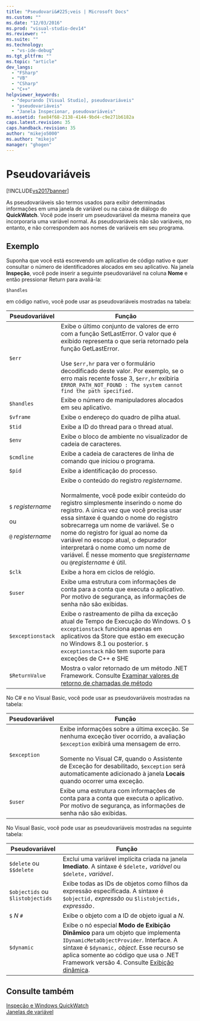```yaml
---
title: "Pseudovari&#225;veis | Microsoft Docs"
ms.custom: ""
ms.date: "12/03/2016"
ms.prod: "visual-studio-dev14"
ms.reviewer: ""
ms.suite: ""
ms.technology: 
  - "vs-ide-debug"
ms.tgt_pltfrm: ""
ms.topic: "article"
dev_langs: 
  - "FSharp"
  - "VB"
  - "CSharp"
  - "C++"
helpviewer_keywords: 
  - "depurando [Visual Studio], pseudovariáveis"
  - "pseudovariáveis"
  - "Janela Inspecionar, pseudovariáveis"
ms.assetid: fae84f68-2138-4144-9bd4-c9e271b6182a
caps.latest.revision: 35
caps.handback.revision: 35
author: "mikejo5000"
ms.author: "mikejo"
manager: "ghogen"
---
```

# Pseudovari&#225;veis
[!INCLUDE[vs2017banner](../code-quality/includes/vs2017banner.md)]

As pseudovariáveis são termos usados para exibir determinadas informações em uma janela de variável ou na caixa de diálogo do **QuickWatch**.  Você pode inserir um pseudovariável da mesma maneira que incorporaria uma variável normal.  As pseudovariáveis não são variáveis, no entanto, e não correspondem aos nomes de variáveis em seu programa.  
  
## Exemplo  
 Suponha que você está escrevendo um aplicativo de código nativo e quer consultar o número de identificadores alocados em seu aplicativo.  Na janela **Inspeção**, você pode inserir a seguinte pseudovariável na coluna **Nome** e então pressionar Return para avaliá\-la:  
  
```  
$handles  
```  
  
 em código nativo, você pode usar as pseudovariáveis mostradas na tabela:  
  
|Pseudovariável|Função|  
|--------------------|------------|  
|`$err`|Exibe o último conjunto de valores de erro com a função SetLastError.  O valor que é exibido representa o que seria retornado pela função GetLastError.<br /><br /> Use `$err,hr` para ver o formulário decodificado deste valor.  Por exemplo, se o erro mais recente fosse 3, `$err,hr` exibiria `ERROR_PATH_NOT_FOUND : The system cannot find the path specified.`|  
|`$handles`|Exibe o número de manipuladores alocados em seu aplicativo.|  
|`$vframe`|Exibe o endereço do quadro de pilha atual.|  
|`$tid`|Exibe a ID do thread para o thread atual.|  
|`$env`|Exibe o bloco de ambiente no visualizador de cadeia de caracteres.|  
|`$cmdline`|Exibe a cadeia de caracteres de linha de comando que iniciou o programa.|  
|`$pid`|Exibe a identificação do processo.|  
|`$` *registername*<br /><br /> ou<br /><br /> `@` *registername*|Exibe o conteúdo do registro *registername*.<br /><br /> Normalmente, você pode exibir conteúdo do registro simplesmente inserindo o nome do registro.  A única vez que você precisa usar essa sintaxe é quando o nome do registro sobrecarrega um nome de variável.  Se o nome do registro for igual ao nome da variável no escopo atual, o depurador interpretará o nome como um nome de variável.  É nesse momento que `$`*registername* ou `@`*registername* é útil.|  
|`$clk`|Exibe a hora em ciclos de relógio.|  
|`$user`|Exibe uma estrutura com informações de conta para a conta que executa o aplicativo.  Por motivo de segurança, as informações de senha não são exibidas.|  
|`$exceptionstack`|Exibe o rastreamento de pilha da exceção atual de Tempo de Execução do Windows.  O `$ exceptionstack` funciona apenas em aplicativos da Store que estão em execução no Windows 8.1 ou posterior.  `$ exceptionstack` não tem suporte para exceções de C\+\+ e SHE|  
|`$ReturnValue`|Mostra o valor retornado de um método .NET Framework.  Consulte [Examinar valores de retorno de chamadas de método](../Topic/Examine%20return%20values%20of%20method%20calls.md)|  
  
 No C\# e no Visual Basic, você pode usar as pseudovariáveis mostradas na tabela:  
  
|Pseudovariável|Função|  
|--------------------|------------|  
|`$exception`|Exibe informações sobre a última exceção.  Se nenhuma exceção tiver ocorrido, a avaliação `$exception` exibirá uma mensagem de erro.<br /><br /> Somente no Visual C\#, quando o Assistente de Exceção for desabilitado, `$exception` será automaticamente adicionado à janela **Locais** quando ocorrer uma exceção.|  
|`$user`|Exibe uma estrutura com informações de conta para a conta que executa o aplicativo.  Por motivo de segurança, as informações de senha não são exibidas.|  
  
 No Visual Basic, você pode usar as pseudovariáveis mostradas na seguinte tabela:  
  
|Pseudovariável|Função|  
|--------------------|------------|  
|`$delete` ou `$$delete`|Exclui uma variável implícita criada na janela **Imediato**.  A sintaxe é `$delete,` *variável* ou `$delete,` *variável*`.`|  
|`$objectids` ou `$listobjectids`|Exibe todas as IDs de objetos como filhos da expressão especificada.  A sintaxe é `$objectid,` *expressão* ou `$listobjectids,` *expressão*`.`|  
|`$` *N* `#`|Exibe o objeto com a ID de objeto igual a *N*.|  
|`$dynamic`|Exibe o nó especial **Modo de Exibição Dinâmico** para um objeto que implementa `IDynamicMetaObjectProvider`.  Interface.  A sintaxe é `$dynamic,` *object*.  Esse recurso se aplica somente ao código que usa o .NET Framework versão 4.  Consulte [Exibição dinâmica](../Topic/Dynamic%20View.md).|  
  
## Consulte também  
 [Inspeção e Windows QuickWatch](../debugger/watch-and-quickwatch-windows.md)   
 [Janelas de variável](../Topic/Variable%20Windows.md)